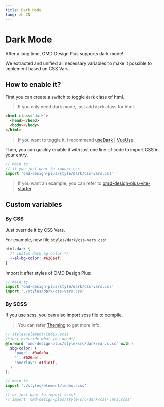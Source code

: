 ```yaml
---
title: Dark Mode
lang: zh-CN
---
```


# Dark Mode<VersionTag version="2.2.0" />

After a long time, OMD Design Plus supports dark mode!

We extracted and unified all necessary variables to make it possible to implement based on CSS Vars.

## How to enable it?

First you can create a switch to toggle `dark` class of html.

> If you only need dark mode, just add `dark` class for html.

```html
<html class="dark">
  <head></head>
  <body></body>
</html>
```

> If you want to toggle it, i recommend [useDark | VueUse](https://vueuse.org/core/useDark/).

Then, you can quickly enable it with just one line of code to import CSS in your entry.

```ts
// main.ts
// if you just want to import css
import 'omd-design-plus/style/dark/css-vars.css'
```

> If you want an example, you can refer to [omd-design-plus-vite-starter](https://github.com/omd-design-plus/omd-design-plus-vite-starter).

## Custom variables

### By CSS

Just override it by CSS Vars.

For example, new file `styles/dark/css-vars.css`:

```css
html.dark {
  /* custom dark bg color */
  --el-bg-color: #626aef;
}
```

Import it after styles of OMD Design Plus:

```ts
// main.ts
import 'omd-design-plus/style/dark/css-vars.css'
import './styles/dark/css-vars.css'
```

### By SCSS

If you use scss, you can also import scss file to compile.

> You can refer [Theming](./theming.md) to get more info.

```scss
// styles/element/index.scss
/*just override what you need*/
@forward 'omd-design-plus/style/src/dark/var.scss' with (
  $bg-color: (
    'page': #0a0a0a,
    '': #626aef,
    'overlay': #1d1e1f,
  )
);
```

```ts
// main.ts
import './styles/element/index.scss'

// or just want to import scss?
// import 'omd-design-plus/style/src/dark/css-vars.scss'
```
